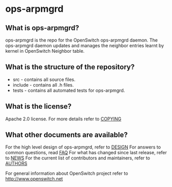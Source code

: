 ops-arpmgrd
===========

What is ops-arpmgrd?
--------------------
ops-arpmgrd is the repo for the OpenSwitch ops-arpmgrd daemon. The ops-arpmgrd daemon updates and manages the neighbor entries learnt by kernel in OpenSwitch Neighbor table.

What is the structure of the repository?
----------------------------------------
* src - contains all source files.
* include - contains all .h files.
* tests - contains all automated tests for ops-arpmgrd.

What is the license?
--------------------
Apache 2.0 license. For more details refer to [COPYING](https://git.openswitch.net/cgit/openswitch/ops-arpmgrd/tree/COPYING)

What other documents are available?
-----------------------------------
For the high level design of ops-arpmgrd, refer to [DESIGN](https://www.openswitch.net/documents/dev/ops-arpmgrd/DESIGN)
For answers to common questions, read [FAQ](https://git.openswitch.net/cgit/openswitch/ops-arpmgrdd/tree/FAQ.md)
For what has changed since last release, refer to [NEWS](https://git.openswitch.net/cgit/openswitch/ops-arpmgrd/tree/NEWS)
For the current list of contributors and maintainers, refer to [AUTHORS](https://git.openswitch.net/cgit/openswitch/ops-arpmgrd/tree/AUTHORS.md)

For general information about OpenSwitch project refer to http://www.openswitch.net
